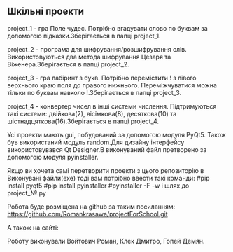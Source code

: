 Шкільні проекти
---------------

project_1 - гра Поле чудес. Потрібно вгадувати слово по буквам за допомогою підказки.Зберігається в папці project_1.

project_2 - програма для шифрування/розшифрування слів. Використовуються два метода шифрування Цезаря та Віженера.Зберігається в папці project_2.

project_3 - гра лабіринт з букв. Потрібно перемістити ! з лівого верхнього краю поля до правого нижнього. Переміжчуватися можна тільки по буквам навколо !.Зберігається в папці project_3.

project_4 - конвертер чисел в інші системи числення. Підтримуються такі системи: двійкова(2), вісімкова(8), десяткова(10) та шістнадцяткова(16).Зберігається в папці project_4.

Усі проекти мають gui, побудований за допомогою модуля PyQt5. Також був використаний модуль random.Для дизайну інтерфейсу використовувався Qt Designer.В виконуваний файл претворено за допомогою модуля pyinstaller.

Якщо ви хочета самі перетворити проекти з цього репозиторію в Виконувані файли(exe) тоді вам потрібно ввести такі команди:
#pip install pyqt5
#pip install pyinstaller
#pyinstaller -F -w і шлях до project_№.py

Робота буде розміщена на github за таким посиланням:
https://github.com/Romankrasawa/projectForSchool.git

А також на сайті:


Роботу виконували Войтович Роман, Клек Дмитро, Гопей Демян.